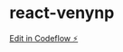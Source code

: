 # react-venynp

[Edit in Codeflow ⚡️](https://stackblitz.com/~/github.com/kalburgimanjunath/react-venynp)